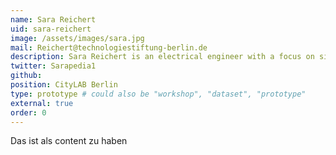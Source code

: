 ```yaml
---
name: Sara Reichert
uid: sara-reichert
image: /assets/images/sara.jpg
mail: Reichert@technologiestiftung-berlin.de
description: Sara Reichert is an electrical engineer with a focus on signaling and messaging. After her studies at the TU Berlin she works at the interface of urban development and digitalization. Her focus is on knowledge transfer between research and civil society.
twitter: Sarapedia1
github:
position: CityLAB Berlin
type: prototype # could also be "workshop", "dataset", "prototype"
external: true
order: 0
---
```


Das ist als content zu haben
